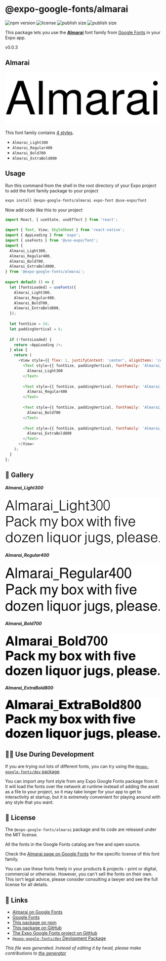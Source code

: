 # @expo-google-fonts/almarai

![npm version](https://flat.badgen.net/npm/v/@expo-google-fonts/almarai)
![license](https://flat.badgen.net/github/license/expo/google-fonts)
![publish size](https://flat.badgen.net/packagephobia/install/@expo-google-fonts/almarai)
![publish size](https://flat.badgen.net/packagephobia/publish/@expo-google-fonts/almarai)

This package lets you use the [**Almarai**](https://fonts.google.com/specimen/Almarai) font family from [Google Fonts](https://fonts.google.com/) in your Expo app.

v0.0.3

## Almarai

![Almarai](./font-family.png)

This font family contains [4 styles](#gallery).

- `Almarai_Light300`
- `Almarai_Regular400`
- `Almarai_Bold700`
- `Almarai_ExtraBold800`

## Usage

Run this command from the shell in the root directory of your Expo project to add the font family package to your project
```sh
expo install @expo-google-fonts/almarai expo-font @use-expo/font
```

Now add code like this to your project
```js
import React, { useState, useEffect } from 'react';

import { Text, View, StyleSheet } from 'react-native';
import { AppLoading } from 'expo';
import { useFonts } from '@use-expo/font';
import {
  Almarai_Light300,
  Almarai_Regular400,
  Almarai_Bold700,
  Almarai_ExtraBold800,
} from '@expo-google-fonts/almarai';

export default () => {
  let [fontsLoaded] = useFonts({
    Almarai_Light300,
    Almarai_Regular400,
    Almarai_Bold700,
    Almarai_ExtraBold800,
  });

  let fontSize = 24;
  let paddingVertical = 6;

  if (!fontsLoaded) {
    return <AppLoading />;
  } else {
    return (
      <View style={{ flex: 1, justifyContent: 'center', alignItems: 'center' }}>
        <Text style={{ fontSize, paddingVertical, fontFamily: 'Almarai_Light300' }}>
          Almarai_Light300
        </Text>

        <Text style={{ fontSize, paddingVertical, fontFamily: 'Almarai_Regular400' }}>
          Almarai_Regular400
        </Text>

        <Text style={{ fontSize, paddingVertical, fontFamily: 'Almarai_Bold700' }}>
          Almarai_Bold700
        </Text>

        <Text style={{ fontSize, paddingVertical, fontFamily: 'Almarai_ExtraBold800' }}>
          Almarai_ExtraBold800
        </Text>
      </View>
    );
  }
};

```

## 🔡 Gallery

##### Almarai_Light300
![Almarai_Light300](./d65c40f0692b45d73302895b80e837f57f1b4e69a5d3255c3f186919eab23780.ttf.png)

##### Almarai_Regular400
![Almarai_Regular400](./1b22529a81e051312110ae38c450d9b4f5474030f2275dc4574f26c8fcf5318e.ttf.png)

##### Almarai_Bold700
![Almarai_Bold700](./6cf3b7ecc9ac853f7071684fc5dfb22dd3a13f41901fee6aeb54cd9cc81d1126.ttf.png)

##### Almarai_ExtraBold800
![Almarai_ExtraBold800](./55d68f8e4adef1c44ed2dbc154537092c330112b9ac46a94338e58f08f02bcb6.ttf.png)


## 👩‍💻 Use During Development

If you are trying out lots of different fonts, you can try using the [`@expo-google-fonts/dev` package](https://github.com/expo/google-fonts/tree/master/font-packages/dev#readme).

You can import *any* font style from any Expo Google Fonts package from it. It will load the fonts
over the network at runtime instead of adding the asset as a file to your project, so it may take longer
for your app to get to interactivity at startup, but it is extremely convenient
for playing around with any style that you want.

## 📖 License

The `@expo-google-fonts/almarai` package and its code are released under the MIT license.

All the fonts in the Google Fonts catalog are free and open source.

Check the [Almarai page on Google Fonts](https://fonts.google.com/specimen/Almarai) for the specific license of this font family.

You can use these fonts freely in your products & projects - print or digital, commercial or otherwise. However, you can't sell the fonts on their own. This isn't legal advice, please consider consulting a lawyer and see the full license for all details.

## 🔗 Links

- [Almarai on Google Fonts](https://fonts.google.com/specimen/Almarai)
- [Google Fonts](https://fonts.google.com/)
- [This package on npm](https://www.npmjs.com/package/@expo-google-fonts/almarai)
- [This package on GitHub](https://github.com/expo/google-fonts/tree/master/font-packages/almarai)
- [The Expo Google Fonts project on GitHub](https://github.com/expo/google-fonts)
- [`@expo-google-fonts/dev` Devlopment Package](https://github.com/expo/google-fonts/tree/master/font-packages/dev)


*This file was generated. Instead of editing it by head, please make contributions to [the generator](https://github.com/expo/google-fonts/tree/master/packages/generator)*
